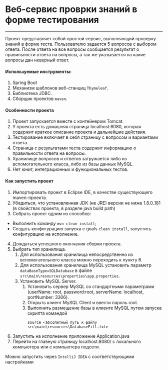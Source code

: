 # Веб-сервис проврки знаний в форме тестирования
---

Проект представляет собой простой сервис, выполняющий проверку знаний в форме теста. Пользователю задается 5 вопросов с выбором ответа. После ответа на все вопросы сообщается результат о правильности ответа на вопросы, а так же указывается на какие вопросы дан неверный ответ.

#### Используемые инструменты:
1. Spring Boot
2. Механизм шаблонов веб-станциц `Thymeleaf`.
3. Библиотека JDBC.
4. Сборщик проектов `maven`.
 
#### Особенности проекта
1. Проект запускается вместе с контейнером Tomcat.
2. У проекта есть домашняя страница localhost:8080, которая содержит краткое описание проекта и дальнейшие действия.
3. Тестирование включает в себя страницу с вопросом и вариантами ответа.
4. Страница с результатами теста содержит информацию о правильности ответа на вопросы.
5. Хранилище вопросов и ответов загружается либо из вспомогательного класса, либо из базы данных MySQL.
6. Нет юнит, интеграционных и функциональных тестов.
 
#### Как запустить проект

1. Импортировать проект в Eclipse IDE, в качестве существующего maven-проекта.
2. Убедиться, что установленная JDK (не JRE) версии не ниже 1.8.0_181 (в свойствах проекта, в разделе java build path) 
3. Собрать проект одним из  способов:
- Выполнить команду `mvn clean install`;
- Создать конфигурацию запуска с goals `clean install`, запустить конфигурацию на исполнение.
4. Дождаться успешного окончания сборки проекта.
5. Выбрать тип хранилища.
   1. Для использования хранилища непосредственно из вспомогательного класса можно переходить к пункту 6.
   2. Для использования хранилища MySQL установить параметр `dataBaseType=SQLDatabase` в файле `src\main\resources\properties\app.properties`.
   3. Установить MySQL Server.
      1. Установить сервер MySQL со стандартными параметрами (userName: root, password:root, serverName: localhost, portNumber: 3306).
      2. Открыть клиент MySQL Client и ввести пароль root.
      3. Выполнить размещение базы в клиенте MySQL путем запуска скрипта командой 
         ```
         source <абсолютный путь к файлу src\main\resources\DatabaseFill.txt>
         ```
6. Запустить на исполнение приложение Application.java
7. Перейти на главную страницу localhost:8080/ с локального компьютера или с компьютера подсети.

Можно запустить через `IntelliJ IDEA` с соответствующими настройками